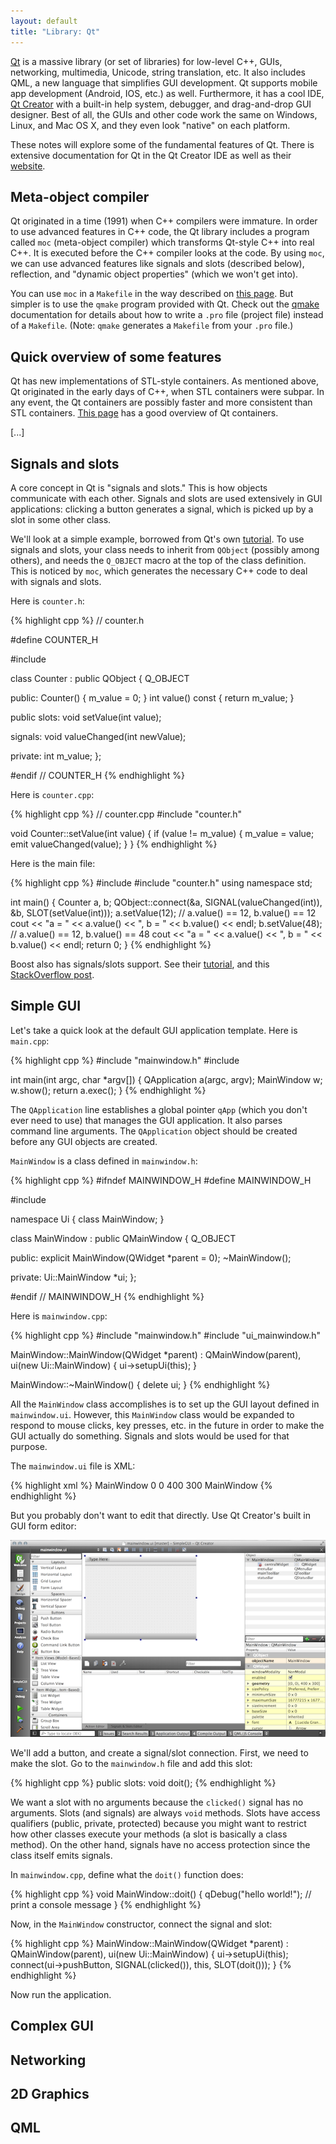 ```yaml
---
layout: default
title: "Library: Qt"
---
```


[Qt](http://qt-project.org/) is a massive library (or set of libraries) for low-level C++, GUIs, networking, multimedia, Unicode, string translation, etc. It also includes QML, a new language that simplifies GUI development. Qt supports mobile app development (Android, IOS, etc.) as well. Furthermore, it has a cool IDE, [Qt Creator](http://qt-project.org/doc/qtcreator-3.2/index.html) with a built-in help system, debugger, and drag-and-drop GUI designer. Best of all, the GUIs and other code work the same on Windows, Linux, and Mac OS X, and they even look "native" on each platform.

These notes will explore some of the fundamental features of Qt. There is extensive documentation for Qt in the Qt Creator IDE as well as their [website](http://qt-project.org/doc/qt-5/reference-overview.html).

## Meta-object compiler

Qt originated in a time (1991) when C++ compilers were immature. In order to use advanced features in C++ code, the Qt library includes a program called `moc` (meta-object compiler) which transforms Qt-style C++ into real C++. It is executed before the C++ compiler looks at the code. By using `moc`, we can use advanced features like signals and slots (described below), reflection, and "dynamic object properties" (which we won't get into).

You can use `moc` in a `Makefile` in the way described on [this page](http://qt-project.org/doc/qt-5/moc.html#writing-make-rules-for-invoking-moc). But simpler is to use the `qmake` program provided with Qt. Check out the [qmake](http://qt-project.org/doc/qt-5/qmake-manual.html) documentation for details about how to write a `.pro` file (project file) instead of a `Makefile`. (Note: `qmake` generates a `Makefile` from your `.pro` file.)

## Quick overview of some features

Qt has new implementations of STL-style containers. As mentioned above, Qt originated in the early days of C++, when STL containers were subpar. In any event, the Qt containers are possibly faster and more consistent than STL containers. [This page](http://qt-project.org/doc/qt-5/containers.html) has a good overview of Qt containers.

[...]

## Signals and slots

A core concept in Qt is "signals and slots." This is how objects communicate with each other. Signals and slots are used extensively in GUI applications: clicking a button generates a signal, which is picked up by a slot in some other class.

We'll look at a simple example, borrowed from Qt's own [tutorial](http://qt-project.org/doc/qt-4.8/signalsandslots.html). To use signals and slots, your class needs to inherit from `QObject` (possibly among others), and needs the `Q_OBJECT` macro at the top of the class definition. This is noticed by `moc`, which generates the necessary C++ code to deal with signals and slots.

Here is `counter.h`:

{% highlight cpp %}
// counter.h

#define COUNTER_H

#include <QObject>

class Counter : public QObject
{
    Q_OBJECT

public:
    Counter() { m_value = 0; }
    int value() const { return m_value; }

public slots:
    void setValue(int value);

signals:
    void valueChanged(int newValue);

private:
    int m_value;
};

#endif // COUNTER_H
{% endhighlight %}

Here is `counter.cpp`:

{% highlight cpp %}
// counter.cpp
#include "counter.h"

void Counter::setValue(int value)
{
    if (value != m_value) {
        m_value = value;
        emit valueChanged(value);
    }
}
{% endhighlight %}

Here is the main file:

{% highlight cpp %}
#include <iostream>
#include "counter.h"
using namespace std;

int main()
{
    Counter a, b;
    QObject::connect(&a, SIGNAL(valueChanged(int)),
                     &b, SLOT(setValue(int)));
    a.setValue(12);     // a.value() == 12, b.value() == 12
    cout << "a = " << a.value() << ", b = " << b.value() << endl;
    b.setValue(48);     // a.value() == 12, b.value() == 48
    cout << "a = " << a.value() << ", b = " << b.value() << endl;
    return 0;
}
{% endhighlight %}

Boost also has signals/slots support. See their [tutorial](http://www.boost.org/doc/libs/1_38_0/doc/html/signals/tutorial.html), and this [StackOverflow post](http://stackoverflow.com/questions/768351/complete-example-using-boostsignals-for-c-eventing).

## Simple GUI

Let's take a quick look at the default GUI application template. Here is `main.cpp`:

{% highlight cpp %}
#include "mainwindow.h"
#include <QApplication>

int main(int argc, char *argv[])
{
    QApplication a(argc, argv);
    MainWindow w;
    w.show();
    return a.exec();
}
{% endhighlight %}

The `QApplication` line establishes a global pointer `qApp` (which you don't ever need to use) that manages the GUI application. It also parses command line arguments. The `QApplication` object should be created before any GUI objects are created.

`MainWindow` is a class defined in `mainwindow.h`:

{% highlight cpp %}
#ifndef MAINWINDOW_H
#define MAINWINDOW_H

#include <QMainWindow>

namespace Ui {
class MainWindow;
}

class MainWindow : public QMainWindow
{
    Q_OBJECT

public:
    explicit MainWindow(QWidget *parent = 0);
    ~MainWindow();

private:
    Ui::MainWindow *ui;
};

#endif // MAINWINDOW_H
{% endhighlight %}

Here is `mainwindow.cpp`:

{% highlight cpp %}
#include "mainwindow.h"
#include "ui_mainwindow.h"

MainWindow::MainWindow(QWidget *parent) :
    QMainWindow(parent),
    ui(new Ui::MainWindow)
{
    ui->setupUi(this);
}

MainWindow::~MainWindow()
{
    delete ui;
}
{% endhighlight %}

All the `MainWindow` class accomplishes is to set up the GUI layout defined in `mainwindow.ui`. However, this `MainWindow` class would be expanded to respond to mouse clicks, key presses, etc. in the future in order to make the GUI actually do something. Signals and slots would be used for that purpose.

The `mainwindow.ui` file is XML:

{% highlight xml %}
<ui version="4.0">
 <class>MainWindow</class>
 <widget class="QMainWindow" name="MainWindow" >
  <property name="geometry" >
   <rect>
    <x>0</x>
    <y>0</y>
    <width>400</width>
    <height>300</height>
   </rect>
  </property>
  <property name="windowTitle" >
   <string>MainWindow</string>
  </property>
  <widget class="QMenuBar" name="menuBar" />
  <widget class="QToolBar" name="mainToolBar" />
  <widget class="QWidget" name="centralWidget" />
  <widget class="QStatusBar" name="statusBar" />
 </widget>
 <layoutDefault spacing="6" margin="11" />
 <pixmapfunction></pixmapfunction>
 <resources/>
 <connections/>
</ui>
{% endhighlight %}

But you probably don't want to edit that directly. Use Qt Creator's built in GUI form editor:

![Qt Creator form editor](/images/qt-creator-form-editor.png)

We'll add a button, and create a signal/slot connection. First, we need to make the slot. Go to the `mainwindow.h` file and add this slot:

{% highlight cpp %}
public slots:
    void doit();
{% endhighlight %}

We want a slot with no arguments because the `clicked()` signal has no arguments. Slots (and signals) are always `void` methods. Slots have access qualifiers (public, private, protected) because you might want to restrict how other classes execute your methods (a slot is basically a class method). On the other hand, signals have no access protection since the class itself emits signals.

In `mainwindow.cpp`, define what the `doit()` function does:

{% highlight cpp %}
void MainWindow::doit()
{
    qDebug("hello world!"); // print a console message
}
{% endhighlight %}

Now, in the `MainWindow` constructor, connect the signal and slot:

{% highlight cpp %}
MainWindow::MainWindow(QWidget *parent) :
    QMainWindow(parent),
    ui(new Ui::MainWindow)
{
    ui->setupUi(this);
    connect(ui->pushButton, SIGNAL(clicked()), this, SLOT(doit()));
}
{% endhighlight %}

Now run the application.

## Complex GUI

## Networking

## 2D Graphics

## QML
